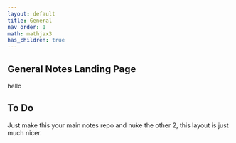 ```yaml
---
layout: default
title: General
nav_order: 1
math: mathjax3
has_children: true
---
```


## General Notes Landing Page
hello

## To Do

Just make this your main notes repo and nuke the other 2, this layout is just much nicer.
